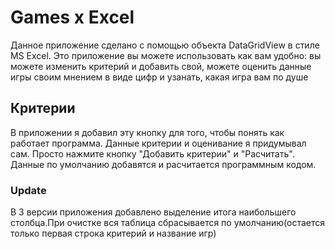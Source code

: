 # **Games x Excel**
Данное приложение сделано с помощью объекта DataGridView в стиле MS Excel. Это приложение вы можете использовать как вам удобно: вы можете изменить критерий и добавить свой,
можете оценить данные игры своим мнением в виде цифр и узанать, какая игра вам по душе
## **Критерии**
В приложении я добавил эту кнопку для того, чтобы понять как работает программа. Данные критерии и оценивание я придумывал сам.
Просто нажмите кнопку "Добавить критерии" и "Расчитать". Данные по умолчанию добавятся и расчитается программным кодом.
### Update
В 3 версии приложения добавлено выделение итога наибольшего столбца.При очистке вся таблица сбрасывается по умолчанию(остается только первая строка критерий и название игр)
